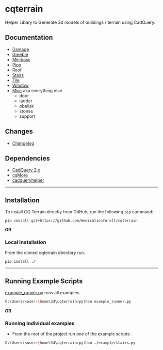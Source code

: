 # cqterrain
Helper Libary to Generate 3d models of buildings / terrain using CadQuery.

## Documentation 
* [Damage](documentation/damage.md)
* [Greeble](documentation/greeble.md)
* [Minibase](documentation/minibase.md)
* [Pipe](documentation/pipe.md)
* [Roof](documentation/roof.md)
* [Stairs](documentation/stairs.md)
* [Tile](documentation/tile.md)
* [Window](documentation/window.md)
* [Misc](documentation/misc.md) aka everything else
  * door
  * ladder
  * obelisk
  * stones
  * support

## Changes
* [Changelog](./changes.md)

## Dependencies
* [CadQuery 2.x](https://github.com/CadQuery/cadquery)
* [cqMore](https://github.com/JustinSDK/cqMore)
* [cadqueryhelper](https://github.com/medicationforall/cadqueryhelper)

---


## Installation
To install CQ Terrain directly from GitHub, run the following `pip` command:

	pip install git+https://github.com/medicationforall/cqterrain

**OR**

### Local Installation
From the cloned cqterrain directory run.

	pip install ./

---

## Running Example Scripts
[example_runner.py](example_runner.py) runs all examples.

``` bash
C:\Users\<user>\home\3d\cqterrain>python example_runner.py
```

**OR**

### Running individual examples
* From the root of the project run one of the example scripts:
  
``` bash
C:\Users\<user>\home\3d\cqterrain>python ./example/stairs.py
```
